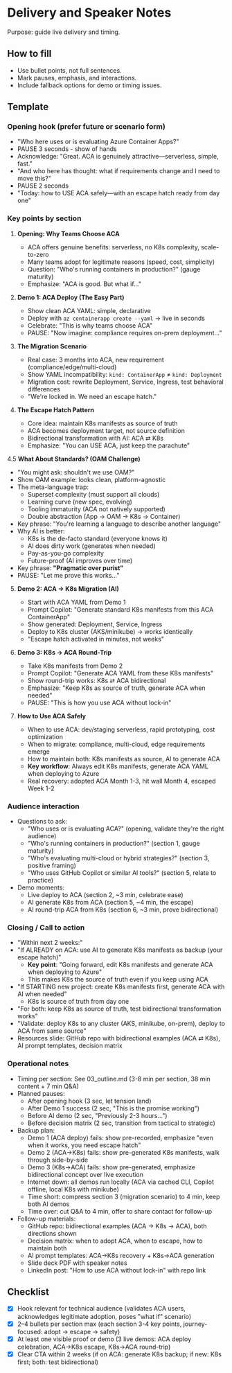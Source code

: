 # Delivery and Speaker Notes
Purpose: guide live delivery and timing.

## How to fill
- Use bullet points, not full sentences.
- Mark pauses, emphasis, and interactions.
- Include fallback options for demo or timing issues.

## Template
### Opening hook (prefer future or scenario form)
- "Who here uses or is evaluating Azure Container Apps?"
- PAUSE 3 seconds - show of hands
- Acknowledge: "Great. ACA is genuinely attractive—serverless, simple, fast."
- "And who here has thought: what if requirements change and I need to move this?"
- PAUSE 2 seconds
- "Today: how to USE ACA safely—with an escape hatch ready from day one"

### Key points by section
1. **Opening: Why Teams Choose ACA**
   - ACA offers genuine benefits: serverless, no K8s complexity, scale-to-zero
   - Many teams adopt for legitimate reasons (speed, cost, simplicity)
   - Question: "Who's running containers in production?" (gauge maturity)
   - Emphasize: "ACA is good. But what if..."

2. **Demo 1: ACA Deploy (The Easy Part)**
   - Show clean ACA YAML: simple, declarative
   - Deploy with `az containerapp create --yaml` → live in seconds
   - Celebrate: "This is why teams choose ACA"
   - PAUSE: "Now imagine: compliance requires on-prem deployment..."

3. **The Migration Scenario**
   - Real case: 3 months into ACA, new requirement (compliance/edge/multi-cloud)
   - Show YAML incompatibility: `kind: ContainerApp` ≠ `kind: Deployment`
   - Migration cost: rewrite Deployment, Service, Ingress, test behavioral differences
   - "We're locked in. We need an escape hatch."

4. **The Escape Hatch Pattern**
   - Core idea: maintain K8s manifests as source of truth
   - ACA becomes deployment target, not source definition
   - Bidirectional transformation with AI: ACA ⇄ K8s
   - Emphasize: "You can USE ACA, just keep the parachute"

4.5 **What About Standards? (OAM Challenge)**
   - "You might ask: shouldn't we use OAM?"
   - Show OAM example: looks clean, platform-agnostic
   - The meta-language trap:
     - Superset complexity (must support all clouds)
     - Learning curve (new spec, evolving)
     - Tooling immaturity (ACA not natively supported)
     - Double abstraction (App → OAM → K8s → Container)
   - Key phrase: "You're learning a language to describe another language"
   - Why AI is better:
     - K8s is the de-facto standard (everyone knows it)
     - AI does dirty work (generates when needed)
     - Pay-as-you-go complexity
     - Future-proof (AI improves over time)
   - Key phrase: **"Pragmatic over purist"**
   - PAUSE: "Let me prove this works..."

5. **Demo 2: ACA → K8s Migration (AI)**
   - Start with ACA YAML from Demo 1
   - Prompt Copilot: "Generate standard K8s manifests from this ACA ContainerApp"
   - Show generated: Deployment, Service, Ingress
   - Deploy to K8s cluster (AKS/minikube) → works identically
   - "Escape hatch activated in minutes, not weeks"

6. **Demo 3: K8s → ACA Round-Trip**
   - Take K8s manifests from Demo 2
   - Prompt Copilot: "Generate ACA YAML from these K8s manifests"
   - Show round-trip works: K8s ⇄ ACA bidirectional
   - Emphasize: "Keep K8s as source of truth, generate ACA when needed"
   - PAUSE: "This is how you use ACA without lock-in"

7. **How to Use ACA Safely**
   - When to use ACA: dev/staging serverless, rapid prototyping, cost optimization
   - When to migrate: compliance, multi-cloud, edge requirements emerge
   - How to maintain both: K8s manifests as source, AI to generate ACA
   - **Key workflow**: Always edit K8s manifests, generate ACA YAML when deploying to Azure
   - Real recovery: adopted ACA Month 1-3, hit wall Month 4, escaped Week 1-2

### Audience interaction
- Questions to ask:
  - "Who uses or is evaluating ACA?" (opening, validate they're the right audience)
  - "Who's running containers in production?" (section 1, gauge maturity)
  - "Who's evaluating multi-cloud or hybrid strategies?" (section 3, positive framing)
  - "Who uses GitHub Copilot or similar AI tools?" (section 5, relate to practice)
- Demo moments:
  - Live deploy to ACA (section 2, ~3 min, celebrate ease)
  - AI generate K8s from ACA (section 5, ~4 min, the escape)
  - AI round-trip ACA from K8s (section 6, ~3 min, prove bidirectional)

### Closing / Call to action
- "Within next 2 weeks:"
- "If ALREADY on ACA: use AI to generate K8s manifests as backup (your escape hatch)"
  - **Key point**: "Going forward, edit K8s manifests and generate ACA when deploying to Azure"
  - This makes K8s the source of truth even if you keep using ACA
- "If STARTING new project: create K8s manifests first, generate ACA with AI when needed"
  - K8s is source of truth from day one
- "For both: keep K8s as source of truth, test bidirectional transformation works"
- "Validate: deploy K8s to any cluster (AKS, minikube, on-prem), deploy to ACA from same source"
- Resources slide: GitHub repo with bidirectional examples (ACA ⇄ K8s), AI prompt templates, decision matrix

### Operational notes
- Timing per section: See 03_outline.md (3-8 min per section, 38 min content + 7 min Q&A)
- Planned pauses:
  - After opening hook (3 sec, let tension land)
  - After Demo 1 success (2 sec, "This is the promise working")
  - Before AI demo (2 sec, "Previously 2-3 hours...")
  - Before decision matrix (2 sec, transition from tactical to strategic)
- Backup plan:
  - Demo 1 (ACA deploy) fails: show pre-recorded, emphasize "even when it works, you need escape hatch"
  - Demo 2 (ACA→K8s) fails: show pre-generated K8s manifests, walk through side-by-side
  - Demo 3 (K8s→ACA) fails: show pre-generated, emphasize bidirectional concept over live execution
  - Internet down: all demos run locally (ACA via cached CLI, Copilot offline, local K8s with minikube)
  - Time short: compress section 3 (migration scenario) to 4 min, keep both AI demos
  - Time over: cut Q&A to 4 min, offer to share contact for follow-up
- Follow-up materials:
  - GitHub repo: bidirectional examples (ACA → K8s → ACA), both directions shown
  - Decision matrix: when to adopt ACA, when to escape, how to maintain both
  - AI prompt templates: ACA→K8s recovery + K8s→ACA generation
  - Slide deck PDF with speaker notes
  - LinkedIn post: "How to use ACA without lock-in" with repo link

## Checklist
- [x] Hook relevant for technical audience (validates ACA users, acknowledges legitimate adoption, poses "what if" scenario)
- [x] 2–4 bullets per section max (each section 3-4 key points, journey-focused: adopt → escape → safety)
- [x] At least one visible proof or demo (3 live demos: ACA deploy celebration, ACA→K8s escape, K8s→ACA round-trip)
- [x] Clear CTA within 2 weeks (if on ACA: generate K8s backup; if new: K8s first; both: test bidirectional)

